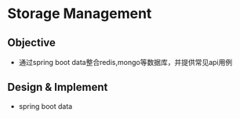 # Storage Management

## Objective

* 通过spring boot data整合redis,mongo等数据库，并提供常见api用例

## Design & Implement

* spring boot data